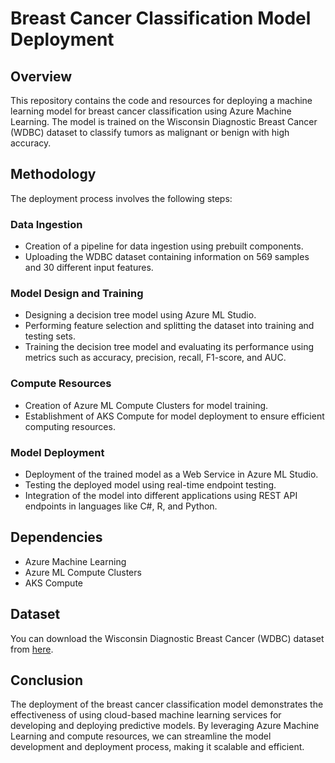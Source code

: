 # Breast Cancer Classification Model Deployment

## Overview
This repository contains the code and resources for deploying a machine learning model for breast cancer classification using Azure Machine Learning. The model is trained on the Wisconsin Diagnostic Breast Cancer (WDBC) dataset to classify tumors as malignant or benign with high accuracy.

## Methodology
The deployment process involves the following steps:

### Data Ingestion
- Creation of a pipeline for data ingestion using prebuilt components.
- Uploading the WDBC dataset containing information on 569 samples and 30 different input features.

### Model Design and Training
- Designing a decision tree model using Azure ML Studio.
- Performing feature selection and splitting the dataset into training and testing sets.
- Training the decision tree model and evaluating its performance using metrics such as accuracy, precision, recall, F1-score, and AUC.

### Compute Resources
- Creation of Azure ML Compute Clusters for model training.
- Establishment of AKS Compute for model deployment to ensure efficient computing resources.

### Model Deployment
- Deployment of the trained model as a Web Service in Azure ML Studio.
- Testing the deployed model using real-time endpoint testing.
- Integration of the model into different applications using REST API endpoints in languages like C#, R, and Python.

## Dependencies
- Azure Machine Learning
- Azure ML Compute Clusters
- AKS Compute

## Dataset
You can download the Wisconsin Diagnostic Breast Cancer (WDBC) dataset from [here](https://archive.ics.uci.edu/dataset/17/breast+cancer+wisconsin+diagnostic).

## Conclusion
The deployment of the breast cancer classification model demonstrates the effectiveness of using cloud-based machine learning services for developing and deploying predictive models. By leveraging Azure Machine Learning and compute resources, we can streamline the model development and deployment process, making it scalable and efficient.
